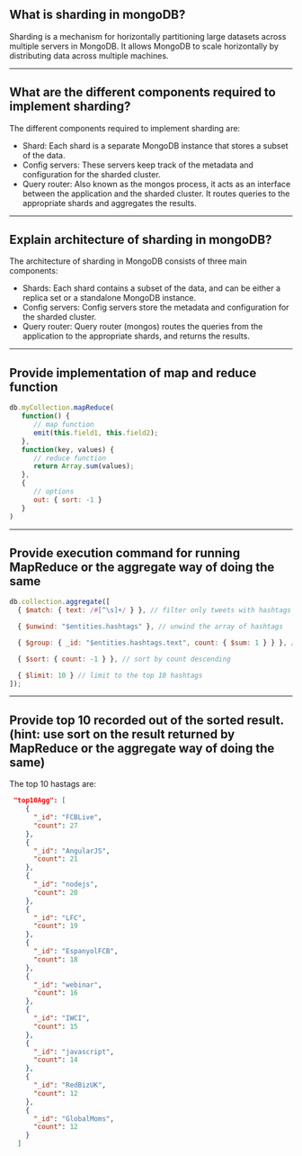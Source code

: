 
## What is sharding in mongoDB?

Sharding is a mechanism for horizontally partitioning large datasets across multiple servers in MongoDB. It allows MongoDB to scale horizontally by distributing data across multiple machines.

---
## What are the different components required to implement sharding?
The different components required to implement sharding are:

* Shard: Each shard is a separate MongoDB instance that stores a subset of the data.
* Config servers: These servers keep track of the metadata and configuration for the sharded cluster.
* Query router: Also known as the mongos process, it acts as an interface between the application and the sharded cluster. It routes queries to the appropriate shards and aggregates the results.

---
## Explain architecture of sharding in mongoDB?
The architecture of sharding in MongoDB consists of three main components:

* Shards: Each shard contains a subset of the data, and can be either a replica set or a standalone MongoDB instance.
* Config servers: Config servers store the metadata and configuration for the sharded cluster.
* Query router: Query router (mongos) routes the queries from the application to the appropriate shards, and returns the results.

---
## Provide implementation of map and reduce function

```Javascript
db.myCollection.mapReduce(
   function() {
      // map function
      emit(this.field1, this.field2);
   },
   function(key, values) {
      // reduce function
      return Array.sum(values);
   },
   {
      // options
      out: { sort: -1 }
   }
)
```

---
## Provide execution command for running MapReduce or the aggregate way of doing the same

```Javascript
db.collection.aggregate([
  { $match: { text: /#[^\s]+/ } }, // filter only tweets with hashtags

  { $unwind: "$entities.hashtags" }, // unwind the array of hashtags

  { $group: { _id: "$entities.hashtags.text", count: { $sum: 1 } } }, // group by hashtag text and count occurrences

  { $sort: { count: -1 } }, // sort by count descending

  { $limit: 10 } // limit to the top 10 hashtags
]);
```
---
## Provide top 10 recorded out of the sorted result. (hint: use sort on the result returned by MapReduce or the aggregate way of doing the same)


The top 10 hastags are:

```JSON
 "top10Agg": [
    {
      "_id": "FCBLive",
      "count": 27
    },
    {
      "_id": "AngularJS",
      "count": 21
    },
    {
      "_id": "nodejs",
      "count": 20
    },
    {
      "_id": "LFC",
      "count": 19
    },
    {
      "_id": "EspanyolFCB",
      "count": 18
    },
    {
      "_id": "webinar",
      "count": 16
    },
    {
      "_id": "IWCI",
      "count": 15
    },
    {
      "_id": "javascript",
      "count": 14
    },
    {
      "_id": "RedBizUK",
      "count": 12
    },
    {
      "_id": "GlobalMoms",
      "count": 12
    }
  ]
```



